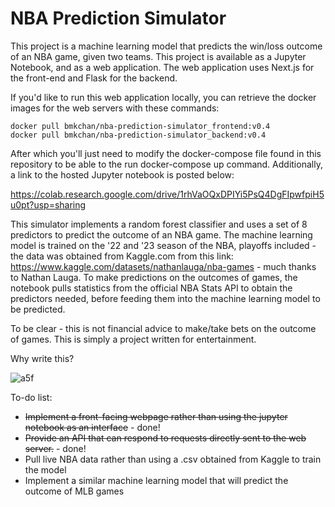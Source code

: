 # NBA Prediction Simulator

This project is a machine learning model that predicts the win/loss outcome of an NBA game, given two teams. This project is available as a Jupyter Notebook, and as a web application. The web application uses Next.js for the front-end and Flask for the backend.


If you'd like to run this web application locally, you can retrieve the docker images for the web servers with these commands:

```
docker pull bmkchan/nba-prediction-simulator_frontend:v0.4
docker pull bmkchan/nba-prediction-simulator_backend:v0.4
```

After which you'll just need to modify the docker-compose file found in this repository to be able to the run docker-compose up command. Additionally, a link to the hosted Jupyter notebook is posted below:

https://colab.research.google.com/drive/1rhVaOQxDPIYi5PsQ4DgFIpwfpiH5u0pt?usp=sharing

This simulator implements a random forest classifier and uses a set of 8 predictors to predict the outcome of an NBA game. The machine learning model is trained on the '22 and '23 season of the NBA, playoffs included - the data was obtained from Kaggle.com from this link: https://www.kaggle.com/datasets/nathanlauga/nba-games - much thanks to Nathan Lauga. To make predictions on the outcomes of games, the notebook pulls statistics from the official NBA Stats API to obtain the predictors needed, before feeding them into the machine learning model to be predicted.

To be clear - this is not financial advice to make/take bets on the outcome of games. This is simply a project written for entertainment.

Why write this?

![a5f](https://github.com/bchan98/nba-prediction-simulator/assets/89050093/010a1ffa-7c43-405a-a48f-6976defb4e3d)


To-do list:
- ~~Implement a front-facing webpage rather than using the jupyter notebook as an interface~~ - done!
- ~~Provide an API that can respond to requests directly sent to the web server.~~ - done!
- Pull live NBA data rather than using a .csv obtained from Kaggle to train the model
- Implement a similar machine learning model that will predict the outcome of MLB games
